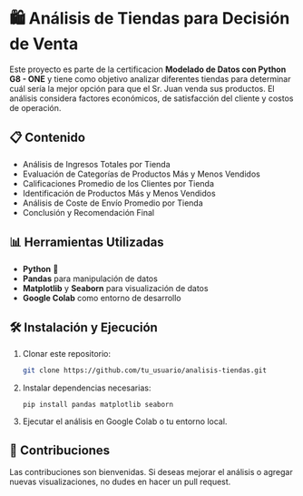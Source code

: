 # 🛍️ Análisis de Tiendas para Decisión de Venta

Este proyecto es parte de la certificacion **Modelado de Datos con Python G8 - ONE**  y tiene como objetivo analizar diferentes tiendas para determinar cuál sería la mejor opción para que el Sr. Juan venda sus productos.
El análisis considera factores económicos, de satisfacción del cliente y costos de operación.

## 📋 Contenido

- Análisis de Ingresos Totales por Tienda
- Evaluación de Categorías de Productos Más y Menos Vendidos
- Calificaciones Promedio de los Clientes por Tienda
- Identificación de Productos Más y Menos Vendidos
- Análisis de Coste de Envío Promedio por Tienda
- Conclusión y Recomendación Final

## 📊 Herramientas Utilizadas

- **Python** 🐍
- **Pandas** para manipulación de datos
- **Matplotlib** y **Seaborn** para visualización de datos
- **Google Colab** como entorno de desarrollo

## 🛠️ Instalación y Ejecución

1. Clonar este repositorio:

   ```bash
   git clone https://github.com/tu_usuario/analisis-tiendas.git
   ```
2. Instalar dependencias necesarias:

   ```
   pip install pandas matplotlib seaborn
   ```
3. Ejecutar el análisis en Google Colab o tu entorno local.

## 🤝 Contribuciones

Las contribuciones son bienvenidas. Si deseas mejorar el análisis o agregar nuevas visualizaciones, no dudes en hacer un pull request.
